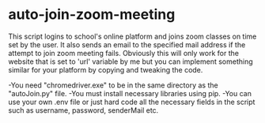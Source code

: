 # auto-join-zoom-meeting

This script logins to school's online platform and joins zoom classes on time set by the user.
It also sends an email to the specified mail address if the attempt to join zoom meeting fails.
Obviously this will only work for the website that is set to 'url' variable by me but you can implement something similar for your platform by copying and tweaking the code.

-You need "chromedriver.exe" to be in the same directory as the "autoJoin.py" file.
-You must install necessary libraries using pip.
-You can use your own .env file or just hard code all the necessary fields in the script such as username, password, senderMail etc.

